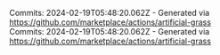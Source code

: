 Commits: 2024-02-19T05:48:20.062Z - Generated via https://github.com/marketplace/actions/artificial-grass
<br>
Commits: 2024-02-19T05:48:20.062Z - Generated via https://github.com/marketplace/actions/artificial-grass
<br>
